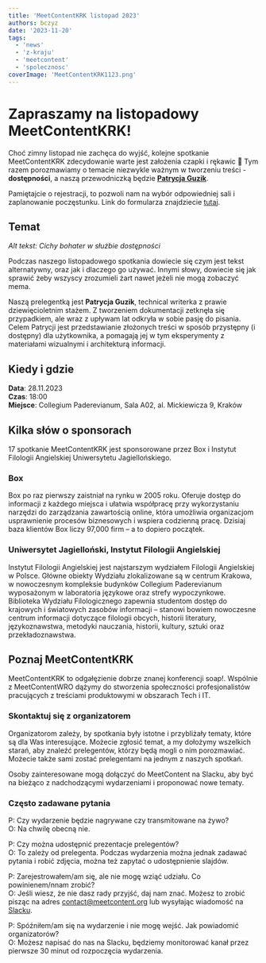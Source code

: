 ```yaml
---
title: 'MeetContentKRK listopad 2023'
authors: bczyz
date: '2023-11-20'
tags:
  - 'news'
  - 'z-kraju'
  - 'meetcontent'
  - 'spolecznosc'
coverImage: 'MeetContentKRK1123.png'
---
```


# Zapraszamy na listopadowy MeetContentKRK!

Choć zimny listopad nie zachęca do wyjść, kolejne spotkanie MeetContentKRK
zdecydowanie warte jest założenia czapki i rękawic 🙂 Tym razem porozmawiamy o
temacie niezwykle ważnym w tworzeniu treści - **dostępności**, a naszą
przewodniczką będzie
[**Patrycja Guzik**](https://www.linkedin.com/in/patrycja-guzik-12155a96/).

<!--truncate-->

Pamiętajcie o rejestracji, to pozwoli nam na wybór odpowiedniej sali i
zaplanowanie poczęstunku. Link do formularza znajdziecie
[tutaj](https://forms.gle/6NwB1c9vBh9Rverx8).

## Temat

_Alt tekst: Cichy bohater w służbie dostępności_

Podczas naszego listopadowego spotkania dowiecie się czym jest tekst alternatywny,
oraz jak i dlaczego go używać. Innymi słowy, dowiecie się jak sprawić żeby wszyscy
zrozumieli żart nawet jeżeli nie mogą zobaczyć mema.

Naszą prelegentką jest **Patrycja Guzik**, technical writerka z prawie
dziewięcioletnim stażem. Z tworzeniem dokumentacji zetknęła się przypadkiem, ale
wraz z upływam lat odkryła w sobie pasję do pisania. Celem Patrycji jest przedstawianie złożonych
treści w sposób przystępny (i dostępny) dla użytkownika, a
pomagają jej w tym eksperymenty z materiałami wizualnymi i architekturą informacji.

## Kiedy i gdzie

**Data**: 28.11.2023 <br />
**Czas**: 18:00 <br />
**Miejsce**: Collegium Paderevianum, Sala
A02, al. Mickiewicza 9, Kraków

## Kilka słów o sponsorach

17 spotkanie MeetContentKRK jest sponsorowane przez Box i Instytut Filologii
Angielskiej Uniwersytetu Jagiellońskiego.

### Box

Box po raz pierwszy zaistniał na rynku w 2005 roku. Oferuje dostęp do informacji
z każdego miejsca i ułatwia współpracę przy wykorzystaniu narzędzi do
zarządzania zawartością online, która umożliwia organizacjom usprawnienie
procesów biznesowych i wspiera codzienną pracę. Dzisiaj baza klientów Box liczy
97,000 firm – a to dopiero początek.

### Uniwersytet Jagielloński, Instytut Filologii Angielskiej

Instytut Filologii Angielskiej jest najstarszym wydziałem Filologii Angielskiej w Polsce.
Główne obiekty Wydziału zlokalizowane są w centrum Krakowa, w
nowoczesnym kompleksie budynków Collegium Paderevianum wyposażonym w laboratoria
językowe oraz strefy wypoczynkowe. Biblioteka Wydziału Filologicznego zapewnia
studentom dostęp do krajowych i światowych zasobów informacji – stanowi
bowiem nowoczesne centrum informacji dotyczące filologii obcych, historii
literatury, językoznawstwa, metodyki nauczania, historii, kultury, sztuki oraz
przekładoznawstwa.

## Poznaj MeetContentKRK

MeetContentKRK to odgałęzienie dobrze znanej konferencji soap!. Wspólnie z
MeetContentWRO dążymy do stworzenia społeczności profesjonalistów pracujących z
treściami produktowymi w obszarach Tech i IT.

### Skontaktuj się z organizatorem

Organizatorom zależy, by spotkania były istotne i przybliżały tematy, które są
dla Was interesujące. Możecie zgłosić temat, a my dołożymy wszelkich starań, aby
znaleźć prelegentów, którzy będą mogli o nim porozmawiać. Możecie także sami
zostać prelegentami na jednym z naszych spotkań.

Osoby zainteresowane mogą dołączyć do MeetContent na Slacku, aby być na bieżąco
z nadchodzącymi wydarzeniami i proponować nowe tematy.

### Często zadawane pytania

P: Czy wydarzenie będzie nagrywane czy transmitowane na żywo? <br /> O: Na
chwilę obecną nie.

P: Czy można udostępnić prezentacje prelegentów? <br /> O: To zależy od prelegenta.
Podczas wydarzenia można jednak zadawać pytania i robić zdjęcia, można też zapytać o udostępnienie slajdów.

P: Zarejestrowałem/am się, ale nie mogę wziąć udziału. Co powinienem/nnam
zrobić? <br /> O: Jeśli wiesz, że nie dasz rady przyjść, daj nam znać.
Możesz to zrobić pisząc na adres contact@meetcontent.org lub
wysyłając wiadomość na [Slacku](https://meetcontent.slack.com/).

P: Spóźniłem/am się na wydarzenie i nie mogę wejść. Jak powiadomić
organizatorów? <br /> O: Możesz napisać do nas na Slacku, będziemy monitorować
kanał przez pierwsze 30 minut od rozpoczęcia wydarzenia.